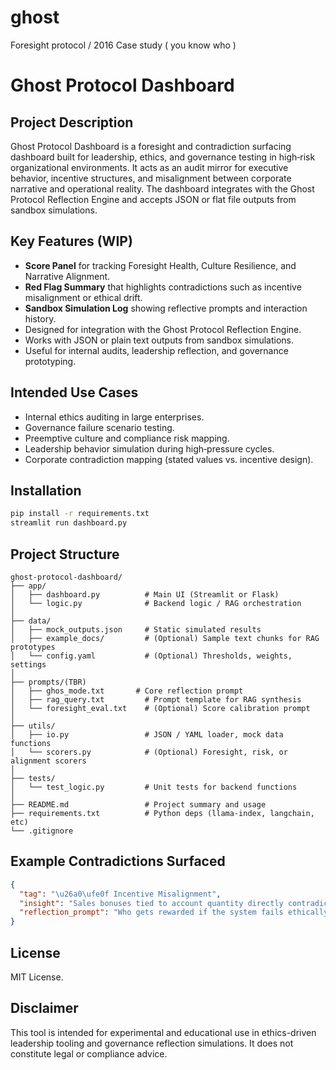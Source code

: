 # ghost
Foresight protocol / 2016 Case study ( you know who )
# Ghost Protocol Dashboard

## Project Description

Ghost Protocol Dashboard is a foresight and contradiction surfacing dashboard built for leadership, ethics, and governance testing in high‑risk organizational environments. It acts as an audit mirror for executive behavior, incentive structures, and misalignment between corporate narrative and operational reality. The dashboard integrates with the Ghost Protocol Reflection Engine and accepts JSON or flat file outputs from sandbox simulations.

## Key Features (WIP)

- **Score Panel** for tracking Foresight Health, Culture Resilience, and Narrative Alignment.
- **Red Flag Summary** that highlights contradictions such as incentive misalignment or ethical drift.
- **Sandbox Simulation Log** showing reflective prompts and interaction history.
- Designed for integration with the Ghost Protocol Reflection Engine.
- Works with JSON or plain text outputs from sandbox simulations.
- Useful for internal audits, leadership reflection, and governance prototyping.

## Intended Use Cases

- Internal ethics auditing in large enterprises.
- Governance failure scenario testing.
- Preemptive culture and compliance risk mapping.
- Leadership behavior simulation during high‑pressure cycles.
- Corporate contradiction mapping (stated values vs. incentive design).

## Installation

```bash
pip install -r requirements.txt
streamlit run dashboard.py
```

## Project Structure

```plaintext
ghost-protocol-dashboard/
├── app/
│   ├── dashboard.py          # Main UI (Streamlit or Flask)
│   └── logic.py              # Backend logic / RAG orchestration
│
├── data/
│   ├── mock_outputs.json     # Static simulated results
│   ├── example_docs/         # (Optional) Sample text chunks for RAG prototypes
│   └── config.yaml           # (Optional) Thresholds, weights, settings
│
├── prompts/(TBR)
│   ├── ghos_mode.txt       # Core reflection prompt
│   ├── rag_query.txt         # Prompt template for RAG synthesis
│   └── foresight_eval.txt    # (Optional) Score calibration prompt
│
├── utils/
│   ├── io.py                 # JSON / YAML loader, mock data functions
│   └── scorers.py            # (Optional) Foresight, risk, or alignment scorers
│
├── tests/
│   └── test_logic.py         # Unit tests for backend functions
│
├── README.md                 # Project summary and usage
├── requirements.txt          # Python deps (llama-index, langchain, etc)
└── .gitignore
```

## Example Contradictions Surfaced

```json
{
  "tag": "\u26a0\ufe0f Incentive Misalignment",
  "insight": "Sales bonuses tied to account quantity directly contradict stated 'Customer-First' value.",
  "reflection_prompt": "Who gets rewarded if the system fails ethically but hits targets?"
}
```

## License

MIT License.

## Disclaimer

This tool is intended for experimental and educational use in ethics-driven leadership tooling and governance reflection simulations. It does not constitute legal or compliance advice.
